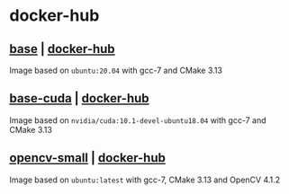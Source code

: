 # docker-hub

## [base](https://github.com/MicheleCancilla/docker-hub/blob/master/base/Dockerfile) | [docker-hub](https://hub.docker.com/r/pritt/base)
Image based on `ubuntu:20.04` with gcc-7 and CMake 3.13

## [base-cuda](https://github.com/MicheleCancilla/docker-hub/blob/master/base-cuda/Dockerfile) | [docker-hub](https://hub.docker.com/r/pritt/base-cuda)
Image based on `nvidia/cuda:10.1-devel-ubuntu18.04` with gcc-7 and CMake 3.13

## [opencv-small](https://github.com/MicheleCancilla/docker-hub/blob/master/opencv/Dockerfile) | [docker-hub](https://hub.docker.com/r/pritt/opencv-small)
Image based on `ubuntu:latest` with gcc-7, CMake 3.13 and OpenCV 4.1.2
